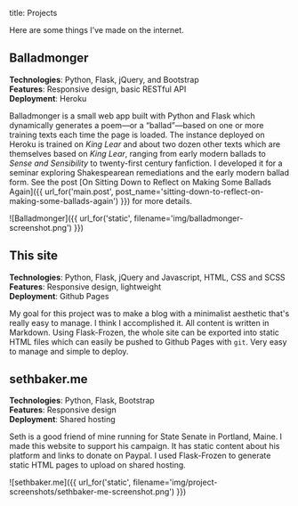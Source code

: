 title: Projects

Here are some things I’ve made on the internet.

Balladmonger
------------

**Technologies**: Python, Flask, jQuery, and Bootstrap<br />
**Features**: Responsive design, basic RESTful API<br />
**Deployment**: Heroku<br />
<a href="http://balladmonger.kylerjohnston.com" class="projects"><i class="fa fa-home"></i></a> <a href="http://github.com/kylerjohnston/balladmonger" class="projects"><i class="fa fa-github"></i></a>

Balladmonger is a small web app built with Python and Flask which dynamically generates a poem&mdash;or a “ballad”&mdash;based on one or more training texts each time the page is loaded. The instance deployed on Heroku is trained on *King Lear* and about two dozen other texts which are themselves based on *King Lear*, ranging from early modern ballads to *Sense and Sensibility* to twenty-first century fanfiction. I developed it for a seminar exploring Shakespearean remediations and the early modern ballad form. See the post [On Sitting Down to Reflect on Making Some Ballads Again]({{ url_for('main.post', post_name='sitting-down-to-reflect-on-making-some-ballads-again') }}) for more details.

![Balladmonger]({{ url_for('static', filename='img/balladmonger-screenshot.png') }})

This site
---------

**Technologies**: Python, Flask, jQuery and Javascript, HTML, CSS and SCSS<br />
**Features**: Responsive design, lightweight<br />
**Deployment**: Github Pages<br />
<a href="/" class="projects"><i class="fa fa-home"></i></a> <a href="http://github.com/kylerjohnston/another-static-flask-blog" class="projects"><i class="fa fa-github"></i></a>

My goal for this project was to make a blog with a minimalist aesthetic that's really easy to manage. I think I accomplished it. All content is written in Markdown. Using Flask-Frozen, the whole site can be exported into static HTML files which can easily be pushed to Github Pages with `git`. Very easy to manage and simple to deploy.

sethbaker.me
------------

**Technologies**: Python, Flask, Bootstrap<br />
**Features**: Responsive design<br />
**Deployment**: Shared hosting<br />
<a href="http://sethbaker.me" class="projects"><i class="fa fa-home"></i></a>

Seth is a good friend of mine running for State Senate in Portland, Maine. I made this website to support his campaign. It has static content about his platform and links to donate on Paypal. I used Flask-Frozen to generate static HTML pages to upload on shared hosting.

![sethbaker.me]({{ url_for('static', filename='img/project-screenshots/sethbaker-me-screenshot.png') }})
